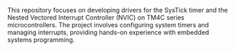 This repository focuses on developing drivers for the SysTick timer and the Nested Vectored Interrupt Controller (NVIC) on TM4C series microcontrollers. The project involves configuring system timers and managing interrupts, providing hands-on experience with embedded systems programming.

